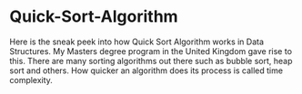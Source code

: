# Quick-Sort-Algorithm
Here is the sneak peek into how Quick Sort Algorithm works in Data Structures. My Masters degree program in the United Kingdom gave rise to this. There are many sorting algorithms out there such as bubble sort, heap sort and others. How quicker an algorithm does its process is called time complexity.
